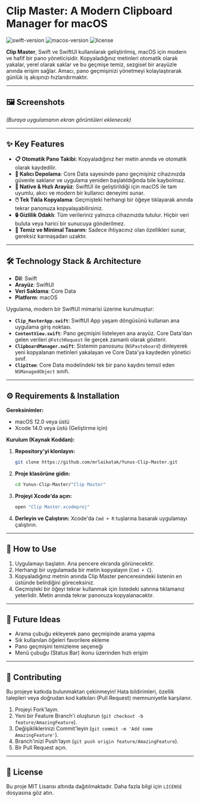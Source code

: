# Clip Master: A Modern Clipboard Manager for macOS

![swift-version](https://img.shields.io/badge/swift-5.7-orange.svg)
![macos-version](https://img.shields.io/badge/macOS-12.0%2B-blue.svg)
![license](https://img.shields.io/badge/license-MIT-green.svg)

**Clip Master**, Swift ve SwiftUI kullanılarak geliştirilmiş, macOS için modern ve hafif bir pano yöneticisidir. Kopyaladığınız metinleri otomatik olarak yakalar, yerel olarak saklar ve bu geçmişe temiz, sezgisel bir arayüzle anında erişim sağlar. Amacı, pano geçmişinizi yönetmeyi kolaylaştırarak günlük iş akışınızı hızlandırmaktır.

---

## 🖼️ Screenshots

*(Buraya uygulamanın ekran görüntüleri eklenecek)*

---

## ✨ Key Features

- **📋 Otomatik Pano Takibi**: Kopyaladığınız her metin anında ve otomatik olarak kaydedilir.
- **💾 Kalıcı Depolama**: Core Data sayesinde pano geçmişiniz cihazınızda güvenle saklanır ve uygulama yeniden başlatıldığında bile kaybolmaz.
- **🚀 Native & Hızlı Arayüz**: SwiftUI ile geliştirildiği için macOS ile tam uyumlu, akıcı ve modern bir kullanıcı deneyimi sunar.
- **🖱️ Tek Tıkla Kopyalama**: Geçmişteki herhangi bir öğeye tıklayarak anında tekrar panonuza kopyalayabilirsiniz.
- **🔒 Gizlilik Odaklı**: Tüm verileriniz yalnızca cihazınızda tutulur. Hiçbir veri buluta veya harici bir sunucuya gönderilmez.
- **🧹 Temiz ve Minimal Tasarım**: Sadece ihtiyacınız olan özellikleri sunar, gereksiz karmaşadan uzaktır.

---

## 🛠️ Technology Stack & Architecture

- **Dil**: Swift
- **Arayüz**: SwiftUI
- **Veri Saklama**: Core Data
- **Platform**: macOS

Uygulama, modern bir SwiftUI mimarisi üzerine kurulmuştur:
- **`Clip_MasterApp.swift`**: SwiftUI App yaşam döngüsünü kullanan ana uygulama giriş noktası.
- **`ContentView.swift`**: Pano geçmişini listeleyen ana arayüz. Core Data'dan gelen verileri `@FetchRequest` ile gerçek zamanlı olarak gösterir.
- **`ClipboardManager.swift`**: Sistemin panosunu (`NSPasteboard`) dinleyerek yeni kopyalanan metinleri yakalayan ve Core Data'ya kaydeden yönetici sınıf.
- **`ClipItem`**: Core Data modelindeki tek bir pano kaydını temsil eden `NSManagedObject` sınıfı.

---

## ⚙️ Requirements & Installation

**Gereksinimler:**
- macOS 12.0 veya üstü
- Xcode 14.0 veya üstü (Geliştirme için)

**Kurulum (Kaynak Koddan):**
1.  **Repository'yi klonlayın:**
    ```bash
    git clone https://github.com/mrlaikatak/Yunus-Clip-Master.git
    ```
2.  **Proje klasörüne gidin:**
    ```bash
    cd Yunus-Clip-Master/"Clip Master"
    ```
3.  **Projeyi Xcode'da açın:**
    ```bash
    open "Clip Master.xcodeproj"
    ```
4.  **Derleyin ve Çalıştırın:**
    Xcode'da `Cmd + R` tuşlarına basarak uygulamayı çalıştırın.

---

## 📖 How to Use

1.  Uygulamayı başlatın. Ana pencere ekranda görünecektir.
2.  Herhangi bir uygulamada bir metin kopyalayın (`Cmd + C`).
3.  Kopyaladığınız metnin anında Clip Master penceresindeki listenin en üstünde belirdiğini göreceksiniz.
4.  Geçmişteki bir öğeyi tekrar kullanmak için listedeki satırına tıklamanız yeterlidir. Metin anında tekrar panonuza kopyalanacaktır.

---

## 🚀 Future Ideas

- Arama çubuğu ekleyerek pano geçmişinde arama yapma
- Sık kullanılan öğeleri favorilere ekleme
- Pano geçmişini temizleme seçeneği
- Menü çubuğu (Status Bar) ikonu üzerinden hızlı erişim

---

## 🤝 Contributing

Bu projeye katkıda bulunmaktan çekinmeyin! Hata bildirimleri, özellik talepleri veya doğrudan kod katkıları (Pull Request) memnuniyetle karşılanır.

1.  Projeyi Fork'layın.
2.  Yeni bir Feature Branch'i oluşturun (`git checkout -b feature/AmazingFeature`).
3.  Değişikliklerinizi Commit'leyin (`git commit -m 'Add some AmazingFeature'`).
4.  Branch'inizi Push'layın (`git push origin feature/AmazingFeature`).
5.  Bir Pull Request açın.

---

## 📄 License

Bu proje MIT Lisansı altında dağıtılmaktadır. Daha fazla bilgi için `LICENSE` dosyasına göz atın.
